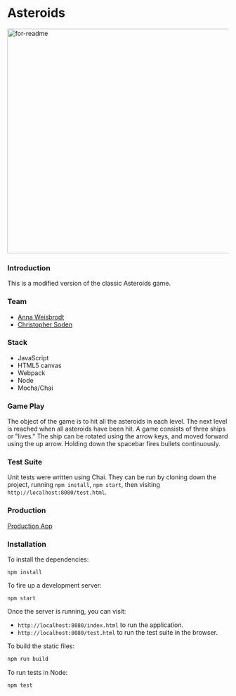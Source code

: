 # Asteroids

<img width="511" alt="for-readme" src="https://cloud.githubusercontent.com/assets/17806544/18110639/6817256a-6ed6-11e6-879a-03dfad456151.png">


### Introduction
This is a modified version of the classic Asteroids game.

### Team
* [Anna Weisbrodt](https://github.com/AnnaCW)
* [Christopher Soden](https://github.com/seeker105)

### Stack
* JavaScript
* HTML5 canvas
* Webpack
* Node
* Mocha/Chai

### Game Play
The object of the game is to hit all the asteroids in each level. The next level is reached when all asteroids have been hit. A game consists of three ships or "lives." The ship can be rotated using the arrow keys, and moved forward using the up arrow. Holding down the spacebar fires bullets continuously.

### Test Suite
Unit tests were written using Chai. They can be run by cloning down the project, running `npm install`, `npm start`, then visiting `http://localhost:8080/test.html`.

### Production

[Production App](https://annacw.github.io/asteroids/)

### Installation

To install the dependencies:

```
npm install
```

To fire up a development server:

```
npm start
```

Once the server is running, you can visit:

* `http://localhost:8080/index.html` to run the application.
* `http://localhost:8080/test.html` to run the test suite in the browser.

To build the static files:

```js
npm run build
```


To run tests in Node:

```js
npm test
```
